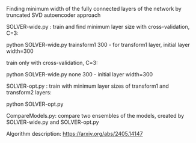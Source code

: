 Finding minimum width of the fully connected layers of the network by truncated SVD autoencoder approach

SOLVER-wide.py    :
train and find minimum layer size with cross-validation, C=3:

 python SOLVER-wide.py trainsform1 300      - for transform1 layer, initial layer width=300

train only with cross-validation, C=3:

 python SOLVER-wide.py none 300      - initial layer width=300


SOLVER-opt.py    :
train with minimum layer sizes of transform1 and transform2 layers:

 python SOLVER-opt.py

CompareModels.py:
 compare two ensembles of the models, created by SOLVER-wide.py and SOLVER-opt.py

Algorithm description:
https://arxiv.org/abs/2405.14147

